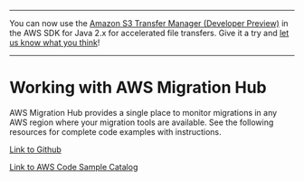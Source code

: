 --------

You can now use the [Amazon S3 Transfer Manager \(Developer Preview\)](https://bit.ly/2WQebiP) in the AWS SDK for Java 2\.x for accelerated file transfers\. Give it a try and [let us know what you think](https://bit.ly/3zT1YYM)\!

--------

# Working with AWS Migration Hub<a name="examples-migrationhub"></a>

 AWS Migration Hub provides a single place to monitor migrations in any AWS region where your migration tools are available\. See the following resources for complete code examples with instructions\.

 [Link to Github](https://github.com/awsdocs/aws-doc-sdk-examples/tree/master/javav2/example_code/migrationhub) 

 [Link to AWS Code Sample Catalog](http://docs.aws.amazon.com/code-samples/latest/catalog/code-catalog-javav2-example_code-migrationhub.html) 